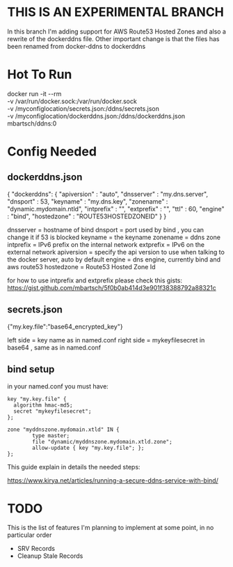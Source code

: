 # THIS IS AN EXPERIMENTAL BRANCH
In this branch I'm adding support for AWS Route53 Hosted Zones and also
a rewrite of the dockerddns file. 
Other important change is that the files has been renamed from 
docker-ddns to dockerddns

# Hot To Run
docker run -it --rm \
	-v /var/run/docker.sock:/var/run/docker.sock \
	-v /myconfiglocation/secrets.json:/ddns/secrets.json \
	-v /myconfiglocation/dockerddns.json:/ddns/dockerddns.json \
	 mbartsch/ddns:0

# Config Needed

## dockerddns.json

{
  "dockerddns": {
    "apiversion" : "auto",
    "dnsserver"  : "my.dns.server",
    "dnsport"    : 53,
    "keyname"    : "my.dns.key",
    "zonename"   : "dynamic.mydomain.ntld",
    "intprefix"  : "",
    "extprefix"  : "",
    "ttl"        : 60,
    "engine"     : "bind",
    "hostedzone" : "ROUTE53HOSTEDZONEID"
  }
}

dnsserver  = hostname of bind
dnsport    = port used by bind , you can change it if 53 is blocked
keyname    = the keyname
zonename   = ddns zone
intprefix  = IPv6 prefix on the internal network
extprefix  = IPv6 on the external network
apiversion = specify the api version to use when talking to the docker server, auto by default
engine     = dns engine, currently bind and aws route53
hostedzone = Route53 Hosted Zone Id

for how to use intprefix and extprefix please check this gists:
https://gist.github.com/mbartsch/5f0b0ab414d3e901f38388792a88321c


## secrets.json


{"my.key.file":"base64_encrypted_key"}

left side  = key name as in named.conf
right side = mykeyfilesecret in base64 , same as in named.conf

## bind setup
in your named.conf you must have:

```
key "my.key.file" {
  algorithm hmac-md5;
  secret "mykeyfilesecret";
};

zone "myddnszone.mydomain.xtld" IN {
        type master;
        file "dynamic/myddnszone.mydomain.xtld.zone";
        allow-update { key "my.key.file"; };
};
```


This guide explain in details the needed steps:

https://www.kirya.net/articles/running-a-secure-ddns-service-with-bind/

# TODO
This is the list of features I'm planning to implement at some point, in no particular order
   * SRV Records
   * Cleanup Stale Records
